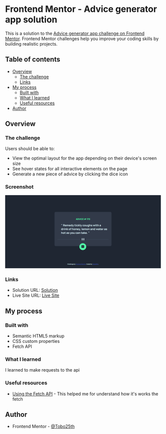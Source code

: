 # Frontend Mentor - Advice generator app solution

This is a solution to the [Advice generator app challenge on Frontend Mentor](https://www.frontendmentor.io/challenges/advice-generator-app-QdUG-13db). Frontend Mentor challenges help you improve your coding skills by building realistic projects.

## Table of contents

- [Overview](#overview)
  - [The challenge](#the-challenge)
  - [Links](#links)
- [My process](#my-process)
  - [Built with](#built-with)
  - [What I learned](#what-i-learned)
  - [Useful resources](#useful-resources)
- [Author](#author)




## Overview

### The challenge

Users should be able to:

- View the optimal layout for the app depending on their device's screen size
- See hover states for all interactive elements on the page
- Generate a new piece of advice by clicking the dice icon

### Screenshot
![A screenshot](./images/screenshot.png)



### Links

- Solution URL: [Solution](https://your-solution-url.com)
- Live Site URL: [Live Site](https://advicegeneratortobo25.netlify.app/)

## My process

### Built with

- Semantic HTML5 markup
- CSS custom properties
- Fetch API




### What I learned
I learned to make requests to the api



### Useful resources

- [Using the Fetch API](https://developer.mozilla.org/en-US/docs/Web/API/Fetch_API/Using_Fetch) - This helped me for understand how it's works the fetch




## Author
- Frontend Mentor - [@Tobo25th](https://www.frontendmentor.io/profile/Tobo25th)


